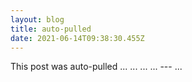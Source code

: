 ```yaml
---
layout: blog
title: auto-pulled
date: 2021-06-14T09:38:30.455Z
---
```

This post was auto-pulled ... ... ... ... --- ...